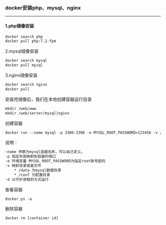 ### docker安装php、mysql、nginx

---

#### 1.php镜像安装

```xml
docker search php
docker pull php:7.2-fpm
```

2.mysql镜像安装

```xml
docker search mysql
docker pull mysql
```

3.nginx镜像安装

```xml
docker search nginx
docker pull 
```

安装完镜像后，我们在本地创建容器运行目录

```xml
mkdir /web/www
mkdir /web/server/mysql|nginx
```

创建容器

```xml
docker run --name mysql -p 3306:3306 -e MYSQL_ROOT_PASSWORD=123456 -v /web/server/mysql/:/var/lib/mysql -d mysql
```

说明：

```tex
–name 参数为mysql容器名称，可以自己定义。 
-p 指定外部映射到容器的端口 
-e 环境变量 MYSQL_ROOT_PASSWORD为指定root账号密码 
-v 映射目录或者文件 
    * /data 为mysql数据目录 
    * /conf 为配置目录 
-d 以守护进程的方式运行
```

查看容器

```xml
docker ps -a
```

删除容器

```xml
docker rm [container id]
```



